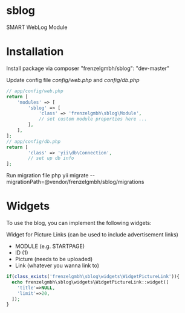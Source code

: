 sblog
=====

SMART WebLog Module

Installation
============

Install package via composer "frenzelgmbh/sblog": "dev-master"

Update config file *config/web.php* and *config/db.php*

```php
// app/config/web.php
return [
    'modules' => [
        'sblog' => [
            'class' => 'frenzelgmbh\sblog\Module',
            // set custom module properties here ...
        ],
    ],
];
// app/config/db.php
return [
        'class' => 'yii\db\Connection',
        // set up db info
];
```

Run migration file
php yii migrate --migrationPath=@vendor/frenzelgmbh/sblog/migrations

Widgets
=======

To use the blog, you can implement the following widgets:

Widget for Picture Links (can be used to include advertisement links)
* MODULE (e.g. STARTPAGE)
* ID (1)
* Picture (needs to be uploaded)
* Link (whatever you wanna link to)
```php 
if(class_exists('frenzelgmbh\sblog\widgets\WidgetPictureLink')){
  echo frenzelgmbh\sblog\widgets\WidgetPictureLink::widget([
    'title'=>NULL,
    'limit'=>20,
  ]); 
}
```